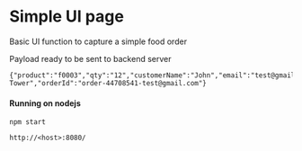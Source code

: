 # Simple UI page 

Basic UI function to capture a simple food order 

Payload ready to be sent to backend server

```
{"product":"f0003","qty":"12","customerName":"John","email":"test@gmail.com","address":"AXA Tower","orderId":"order-44708541-test@gmail.com"}
```


#### Running on nodejs

`npm start` 

`http://<host>:8080/`